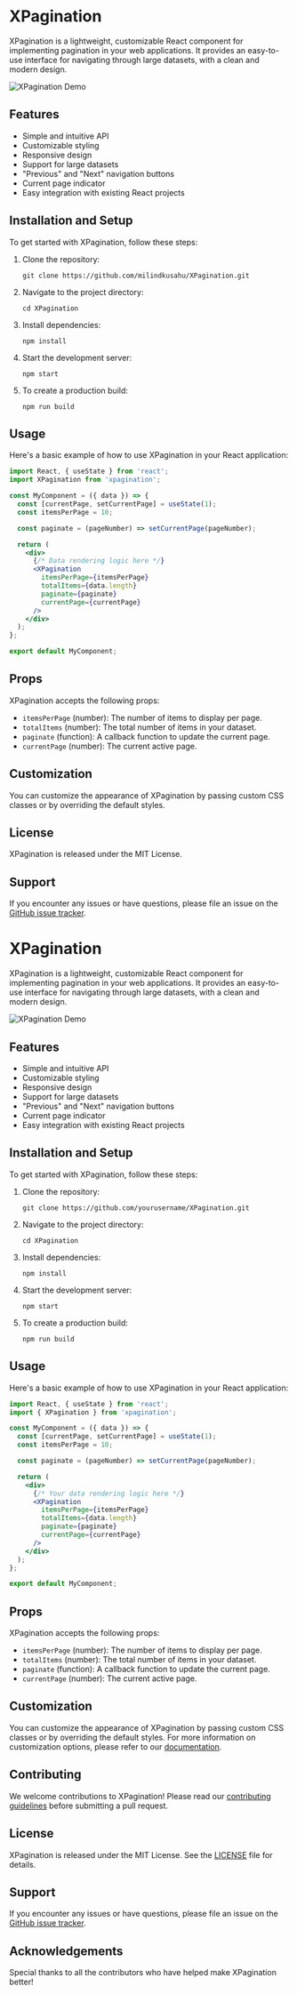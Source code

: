 # XPagination

XPagination is a lightweight, customizable React component for implementing pagination in your web applications. It provides an easy-to-use interface for navigating through large datasets, with a clean and modern design.

![XPagination Demo](https://raw.githubusercontent.com/milindkusahu/XPagination/refs/heads/main/XPagination.png)

## Features

- Simple and intuitive API
- Customizable styling
- Responsive design
- Support for large datasets
- "Previous" and "Next" navigation buttons
- Current page indicator
- Easy integration with existing React projects

## Installation and Setup

To get started with XPagination, follow these steps:

1. Clone the repository:
   ```
   git clone https://github.com/milindkusahu/XPagination.git
   ```

2. Navigate to the project directory:
   ```
   cd XPagination
   ```

3. Install dependencies:
   ```
   npm install
   ```

4. Start the development server:
   ```
   npm start
   ```

5. To create a production build:
   ```
   npm run build
   ```

## Usage

Here's a basic example of how to use XPagination in your React application:

```jsx
import React, { useState } from 'react';
import XPagination from 'xpagination';

const MyComponent = ({ data }) => {
  const [currentPage, setCurrentPage] = useState(1);
  const itemsPerPage = 10;

  const paginate = (pageNumber) => setCurrentPage(pageNumber);

  return (
    <div>
      {/* Data rendering logic here */}
      <XPagination
        itemsPerPage={itemsPerPage}
        totalItems={data.length}
        paginate={paginate}
        currentPage={currentPage}
      />
    </div>
  );
};

export default MyComponent;
```

## Props

XPagination accepts the following props:

- `itemsPerPage` (number): The number of items to display per page.
- `totalItems` (number): The total number of items in your dataset.
- `paginate` (function): A callback function to update the current page.
- `currentPage` (number): The current active page.

## Customization

You can customize the appearance of XPagination by passing custom CSS classes or by overriding the default styles.

## License

XPagination is released under the MIT License.

## Support

If you encounter any issues or have questions, please file an issue on the [GitHub issue tracker](https://github.com/milindkusahu/XPagination/issues).





# XPagination

XPagination is a lightweight, customizable React component for implementing pagination in your web applications. It provides an easy-to-use interface for navigating through large datasets, with a clean and modern design.

![XPagination Demo](https://via.placeholder.com/600x100.png?text=XPagination+Demo)

## Features

- Simple and intuitive API
- Customizable styling
- Responsive design
- Support for large datasets
- "Previous" and "Next" navigation buttons
- Current page indicator
- Easy integration with existing React projects

## Installation and Setup

To get started with XPagination, follow these steps:

1. Clone the repository:
   ```
   git clone https://github.com/yourusername/XPagination.git
   ```

2. Navigate to the project directory:
   ```
   cd XPagination
   ```

3. Install dependencies:
   ```
   npm install
   ```

4. Start the development server:
   ```
   npm start
   ```

5. To create a production build:
   ```
   npm run build
   ```

## Usage

Here's a basic example of how to use XPagination in your React application:

```jsx
import React, { useState } from 'react';
import { XPagination } from 'xpagination';

const MyComponent = ({ data }) => {
  const [currentPage, setCurrentPage] = useState(1);
  const itemsPerPage = 10;

  const paginate = (pageNumber) => setCurrentPage(pageNumber);

  return (
    <div>
      {/* Your data rendering logic here */}
      <XPagination
        itemsPerPage={itemsPerPage}
        totalItems={data.length}
        paginate={paginate}
        currentPage={currentPage}
      />
    </div>
  );
};

export default MyComponent;
```

## Props

XPagination accepts the following props:

- `itemsPerPage` (number): The number of items to display per page.
- `totalItems` (number): The total number of items in your dataset.
- `paginate` (function): A callback function to update the current page.
- `currentPage` (number): The current active page.

## Customization

You can customize the appearance of XPagination by passing custom CSS classes or by overriding the default styles. For more information on customization options, please refer to our [documentation](https://example.com/xpagination-docs).

## Contributing

We welcome contributions to XPagination! Please read our [contributing guidelines](CONTRIBUTING.md) before submitting a pull request.

## License

XPagination is released under the MIT License. See the [LICENSE](LICENSE) file for details.

## Support

If you encounter any issues or have questions, please file an issue on the [GitHub issue tracker](https://github.com/yourusername/xpagination/issues).

## Acknowledgements

Special thanks to all the contributors who have helped make XPagination better!

